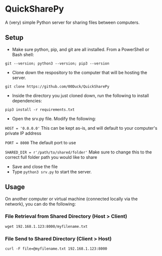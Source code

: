 # QuickSharePy
A (very) simple Python server for sharing files between computers.

## Setup

- Make sure python, pip, and git are all installed. From a PowerShell or Bash shell:

`git --version; python3 --version; pip3 --version`

- Clone down the respository to the computer that will be hosting the server.

`git clone https://github.com/00Duck/QuickSharePy`

- Inside the directory you just cloned down, run the following to install dependencies:

`pip3 install -r requirements.txt`

- Open the srv.py file. Modify the following:

`HOST = '0.0.0.0'`  This can be kept as-is, and will default to your computer's private IP address

`PORT = 8000` The default port to use

`SHARED_DIR = r'/path/to/shared/folder'` Make sure to change this to the correct full folder path you would like to share

- Save and close the file
- Type `python3 srv.py` to start the server.

## Usage

On another computer or virtual machine (connected locally via the network), you can do the following:

### File Retrieval from Shared Directory (Host > Client)

`wget 192.168.1.123:8000/myfilename.txt`

### File Send to Shared Directory (Client > Host)

`curl -F file=@myfilename.txt 192.168.1.123:8000`
